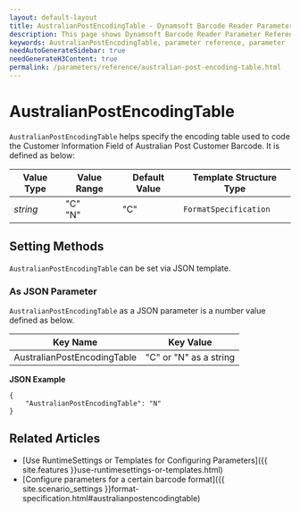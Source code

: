 ```yaml
---
layout: default-layout
title: AustralianPostEncodingTable - Dynamsoft Barcode Reader Parameter Reference
description: This page shows Dynamsoft Barcode Reader Parameter Reference for AustralianPostEncodingTable.
keywords: AustralianPostEncodingTable, parameter reference, parameter
needAutoGenerateSidebar: true
needGenerateH3Content: true
permalink: /parameters/reference/australian-post-encoding-table.html
---
```



# AustralianPostEncodingTable 

`AustralianPostEncodingTable` helps specify the encoding table used to code the Customer Information Field of Australian Post Customer Barcode. It is defined as below:

| Value Type | Value Range | Default Value | Template Structure Type |
| ---------- | ----------- | ------------- | ----------------------- |
| *string* | "C"<br>"N" | "C"  | `FormatSpecification` |


    
## Setting Methods
`AustralianPostEncodingTable` can be set via JSON template.

### As JSON Parameter
`AustralianPostEncodingTable` as a JSON parameter is a number value defined as below.   

| Key Name | Key Value |
| -------- | --------- |
| AustralianPostEncodingTable | "C" or "N" as a string |


**JSON Example**   
```
{
    "AustralianPostEncodingTable": "N"
}
```


<!--
## Impacts on Performance
### Speed
`AustralianPostEncodingTable` has no influence on the Speed.

### Read Rate
Setting `AustralianPostEncodingTable` to an appropriate value when detecting Australian Post Customer Barcode may improve the Read Rate. 

### Accuracy
Setting `AustralianPostEncodingTable` to an appropriate value when detecting Australian Post Customer Barcode may improve the Accuracy.

-->
## Related Articles
- [Use RuntimeSettings or Templates for Configuring Parameters]({{ site.features }}use-runtimesettings-or-templates.html)
- [Configure parameters for a certain barcode format]({{ site.scenario_settings }}format-specification.html#australianpostencodingtable)
